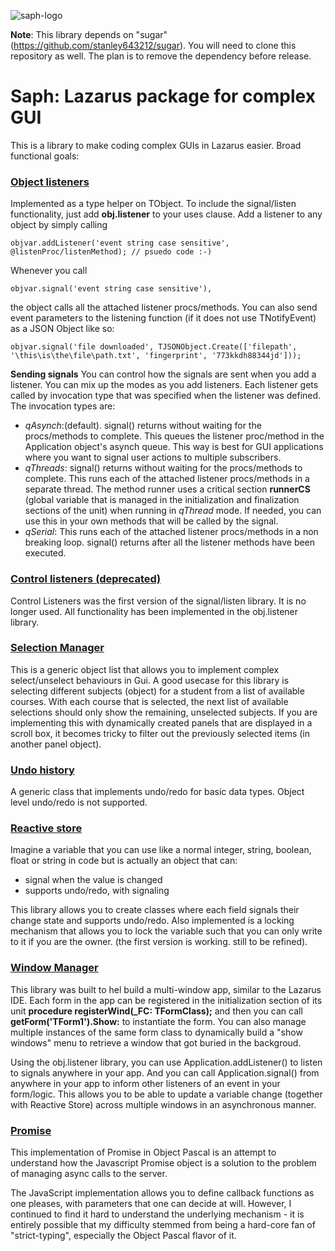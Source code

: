![saph-logo](https://github.com/user-attachments/assets/53aa2749-83ee-4c2e-847f-222cffe61fe4)

**Note**: This library depends on "sugar" (https://github.com/stanley643212/sugar). You will need to clone this repository as well.
The plan is to remove the dependency before release.

# Saph: Lazarus package for complex GUI
This is a library to make coding complex GUIs in Lazarus easier. Broad functional goals:

### [Object listeners](https://github.com/rubrican-research/saph/wiki/Object-Listeners)
Implemented as a type helper on TObject. To include the signal/listen functionality, just add **obj.listener** to your uses clause. 
Add a listener to any object by simply calling 
```
objvar.addListener('event string case sensitive', @listenProc/listenMethod); // psuedo code :-)
```
Whenever you call 
```
objvar.signal('event string case sensitive'),
```
the object calls all the attached listener procs/methods. You can also send event parameters to the listening function (if it does not use TNotifyEvent) as a JSON Object like so:
```
objvar.signal('file downloaded', TJSONObject.Create(['filepath', '\this\is\the\file\path.txt', 'fingerprint', '773kkdh88344jd']));
```
**Sending signals**
You can control how the signals are sent when  you add a listener. You can mix up the modes as you add listeners. Each listener gets called by invocation type that was specified when the listener was defined. The invocation types are:
  - _qAsynch_:(default). signal() returns without waiting for the procs/methods to complete. This queues the listener proc/method in the Application object's asynch queue. This way is best for GUI applications where you want to signal user actions to multiple subscribers.
  - _qThreads_: signal() returns without waiting for the procs/methods to complete. This runs each of the attached listener procs/methods in a separate thread. The method runner uses a critical section **runnerCS** (global variable that is managed in the initialization and finalization sections of the unit) when running in _qThread_ mode. If needed, you can use this in your own methods that will be called by the signal.
  - _qSerial_: This runs each of the attached listener procs/methods in a non breaking loop. signal() returns after all the listener methods have been executed.

### [Control listeners (deprecated)](https://github.com/rubrican-research/saph/wiki/Event-Listeners)
Control Listeners was the first version of the signal/listen library. It is no longer used. All functionality has been implemented in the obj.listener library.

### [Selection Manager](https://github.com/rubrican-research/saph/wiki/Select-List)
This is a generic object list that allows you to implement complex select/unselect behaviours in Gui. A good usecase for this library is selecting different subjects (object) for a student from a list of available courses. With each course that is selected, the next list of available selections should only show the remaining, unselected subjects. If you are implementing this with dynamically created panels that are displayed in a scroll box, it becomes tricky to filter out the previously selected items (in another panel object).

### [Undo history](https://github.com/rubrican-research/saph/wiki/Undo-History)
A generic class that implements undo/redo for basic data types. Object level undo/redo is not supported.

### [Reactive store](https://github.com/rubrican-research/saph/wiki/Reactive-variables-TRInt,-TRStr-etc)
Imagine a variable that you can use like a normal integer, string, boolean, float or string in code but is actually an object that can:
  - signal when the value is changed
  - supports undo/redo, with signaling
    
This library allows you to create classes where each field signals their change state and supports undo/redo. Also implemented is a locking mechanism that allows you to lock the variable such that you can only write to it if you are the owner. (the first version is working. still to be refined).

### [Window Manager](https://github.com/rubrican-research/saph/wiki/Win-Manager)
This library was built to hel build a multi-window app, similar to the Lazarus IDE. Each form in the app can be registered in the initialization section of its unit **procedure registerWind(_FC: TFormClass);** and then you can call **getForm('TForm1').Show:** to instantiate the form. You can also manage multiple instances of the same form class to dynamically build a "show windows" menu to retrieve a window that got buried in the backgroud.

Using the obj.listener library, you can use Application.addListener() to listen to signals anywhere in your app. And you can call Application.signal() from anywhere in your app to inform other listeners of an event in your form/logic. This allows you to be able to update a variable change (together with Reactive Store) across multiple windows in an asynchronous manner.

### [Promise](https://github.com/rubrican-research/saph/wiki/Promises)
This implementation of Promise in Object Pascal is an attempt to understand how the Javascript Promise object is a solution to the problem of managing async calls to the server. 

The JavaScript implementation allows you to define callback functions as one pleases, with parameters that one can decide at will. However, I continued to find it hard to understand the  underlying mechanism - it is entirely possible that my difficulty stemmed from being a hard-core fan of "strict-typing", especially the Object Pascal flavor of it.

